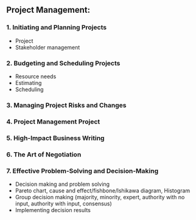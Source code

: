 ## Project Management:

### 1. Initiating and Planning Projects
  - Project
  - Stakeholder management

### 2. Budgeting and Scheduling Projects
  - Resource needs
  - Estimating
  - Scheduling

### 3. Managing Project Risks and Changes

### 4. Project Management Project

### 5. High-Impact Business Writing

### 6. The Art of Negotiation

### 7. Effective Problem-Solving and Decision-Making
  - Decision making and problem solving
  - Pareto chart, cause and effect/fishbone/Ishikawa diagram, Histogram
  - Group decision making (majority, minority, expert, authority with no input, authority with input, consensus)
  - Implementing decision results
